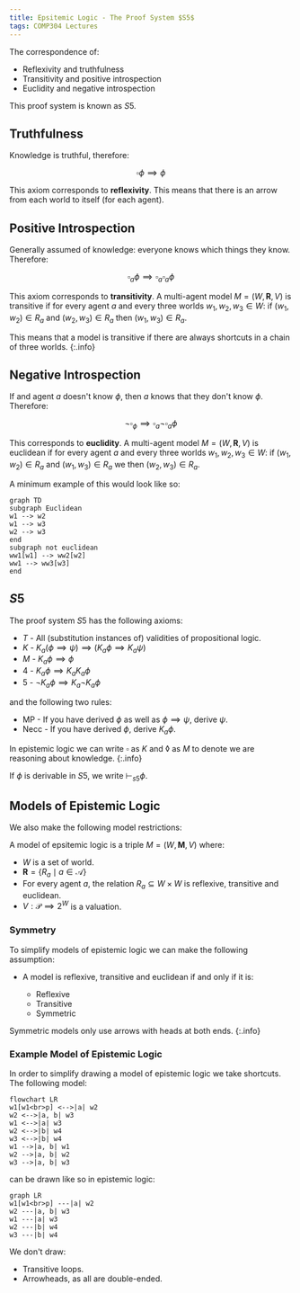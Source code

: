 ```yaml
---
title: Epsitemic Logic - The Proof System $S5$
tags: COMP304 Lectures
---
```


The correspondence of:

* Reflexivity and truthfulness
* Transitivity and positive introspection
* Euclidity and negative introspection

This proof system is known as $S5$.


## Truthfulness
Knowledge is truthful, therefore:

$$
\square\phi\implies\phi
$$

This axiom corresponds to **reflexivity**. This means that there is an arrow from each world to itself (for each agent).

## Positive Introspection
Generally assumed of knowledge: everyone knows which things they know. Therefore:

$$
\square_a\phi\implies\square_a\square_a\phi
$$

This axiom corresponds to **transitivity**. A multi-agent model $M=(W,\mathbf R, V)$ is transitive if for every agent $a$ and every three worlds $w_1,w_2,w_3\in W$: if $(w_1,w_2)\in R_a$ and $(w_2,w_3)\in R_a$ then $(w_1,w_3)\in R_a$.

This means that a model is transitive if there are always shortcuts in a chain of three worlds.
{:.info}

## Negative Introspection
If and agent $a$ doesn't know $\phi$, then $a$ knows that they don't know $\phi$. Therefore:

$$
\neg\square_\phi\implies\square_a\neg\square_a\phi
$$

This corresponds to **euclidity**. A multi-agent model $M=(W,\mathbf R, V)$ is euclidean if for every agent $a$ and every three worlds $w_1, w_2, w_3\in W$: if $(w_1, w_2)\in R_a$ and $(w_1,w_3)\in R_a$ we then $(w_2,w_3)\in R_a$.

A minimum example of this would look like so:

```mermaid
graph TD
subgraph Euclidean
w1 --> w2
w1 --> w3
w2 --> w3
end
subgraph not euclidean
ww1[w1] --> ww2[w2]
ww1 --> ww3[w3]
end
```

## $S5$
The proof system $S5$ has the following axioms:

* $T$ - All (substitution instances of) validities of propositional logic.
* $K$ - $K_a(\phi\implies\psi)\implies(K_a\phi\implies K_a\psi)$
* $M$ - $K_a\phi\implies\phi$
* $4$ - $K_a\phi\implies K_aK_a\phi$
* $5$ - $\neg K_a\phi\implies K_a\neg K_a\phi$

and the following two rules:

* MP - If you have derived $\phi$ as well as $\phi\implies\psi$, derive $\psi$.
* Necc - If you have derived $\phi$, derive $K_a\phi$.

In epistemic logic we can write $\square$ as $K$ and $\lozenge$ as $M$ to denote we are reasoning about knowledge.
{:.info}

If $\phi$ is derivable in $S5$, we write $\vdash_{s5}\phi$.

## Models of Epistemic Logic
We also make the following model restrictions:

A model of epsitemic logic is a triple $M=(W,\mathbf M,V)$ where:

* $W$ is a set of world.
* $\mathbf R=\{R_a\mid a\in\mathcal A\}$
* For every agent $a$, the relation $R_a\subseteq W\times W$ is reflexive, transitive and euclidean.
* $V:\mathcal P\implies 2^W$ is a valuation.

### Symmetry
To simplify models of epistemic logic we can make the following assumption:

* A model is reflexive, transitive and euclidean if and only if it is:

	* Reflexive
	* Transitive
	* Symmetric

Symmetric models only use arrows with heads at both ends.
{:.info}

### Example Model of Epistemic Logic
In order to simplify drawing a model of epistemic logic we take shortcuts. The following model:

```mermaid
flowchart LR
w1[w1<br>p] <-->|a| w2
w2 <-->|a, b| w3
w1 <-->|a| w3
w2 <-->|b| w4
w3 <-->|b| w4
w1 -->|a, b| w1
w2 -->|a, b| w2
w3 -->|a, b| w3
```

can be drawn like so in epistemic logic:

```mermaid
graph LR
w1[w1<br>p] ---|a| w2
w2 ---|a, b| w3
w1 ---|a| w3
w2 ---|b| w4
w3 ---|b| w4
```

We don't draw:

* Transitive loops.
* Arrowheads, as all are double-ended.
